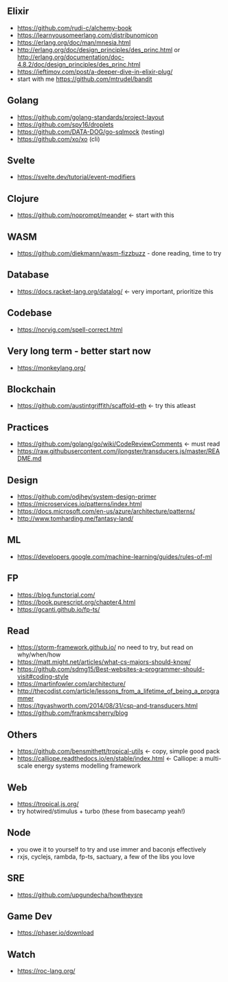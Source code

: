## Elixir
- https://github.com/rudi-c/alchemy-book
- https://learnyousomeerlang.com/distribunomicon
- https://erlang.org/doc/man/mnesia.html
- http://erlang.org/doc/design_principles/des_princ.html or http://erlang.org/documentation/doc-4.8.2/doc/design_principles/des_princ.html
- https://ieftimov.com/post/a-deeper-dive-in-elixir-plug/
- start with me https://github.com/mtrudel/bandit

## Golang
- https://github.com/golang-standards/project-layout
- https://github.com/spy16/droplets
- https://github.com/DATA-DOG/go-sqlmock (testing)
- https://github.com/xo/xo (cli)

## Svelte
- https://svelte.dev/tutorial/event-modifiers

## Clojure
- https://github.com/noprompt/meander <- start with this

## WASM
- https://github.com/diekmann/wasm-fizzbuzz - done reading, time to try

## Database
- https://docs.racket-lang.org/datalog/ <- very important, prioritize this

## Codebase
- https://norvig.com/spell-correct.html

## Very long term - better start now
- https://monkeylang.org/

## Blockchain
- https://github.com/austintgriffith/scaffold-eth <- try this atleast

## Practices
- https://github.com/golang/go/wiki/CodeReviewComments <- must read
- https://raw.githubusercontent.com/jlongster/transducers.js/master/README.md

## Design
- https://github.com/odjhey/system-design-primer
- https://microservices.io/patterns/index.html
- https://docs.microsoft.com/en-us/azure/architecture/patterns/
- http://www.tomharding.me/fantasy-land/

## ML
- https://developers.google.com/machine-learning/guides/rules-of-ml

## FP
- https://blog.functorial.com/
- https://book.purescript.org/chapter4.html
- https://gcanti.github.io/fp-ts/

## Read
- https://storm-framework.github.io/ no need to try, but read on why/when/how
- https://matt.might.net/articles/what-cs-majors-should-know/
- https://github.com/sdmg15/Best-websites-a-programmer-should-visit#coding-style
- https://martinfowler.com/architecture/
- http://thecodist.com/article/lessons_from_a_lifetime_of_being_a_programmer
- https://tgvashworth.com/2014/08/31/csp-and-transducers.html
- https://github.com/frankmcsherry/blog

## Others 
- https://github.com/bensmithett/tropical-utils <- copy, simple good pack
- https://calliope.readthedocs.io/en/stable/index.html <- Calliope: a multi-scale energy systems modelling framework

## Web
- https://tropical.js.org/
- try hotwired/stimulus + turbo (these from basecamp yeah!)

## Node
- you owe it to yourself to try and use immer and baconjs effectively
- rxjs, cyclejs, rambda, fp-ts, sactuary, a few of the libs you love

## SRE
- https://github.com/upgundecha/howtheysre

## Game Dev
- https://phaser.io/download

## Watch
- https://roc-lang.org/
